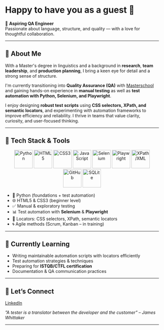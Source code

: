 # Happy to have you as a guest 👋

🎯 **Aspiring QA Engineer**  
Passionate about language, structure, and quality — with a love for thoughtful collaboration.

---

## 🧠 About Me

With a Master's degree in linguistics and a background in **research**, **team leadership**, and **production planning**, I bring a keen eye for detail and a strong sense of structure.

I'm currently transitioning into **Quality Assurance (QA)** with [Masterschool](https://de.masterschool.com/domains/qa-engineering-14-months/) and gaining hands-on experience in **manual testing** as well as **test automation with Python, Selenium, and Playwright**.  

I enjoy designing **robust test scripts** using **CSS selectors, XPath, and semantic locators**, and experimenting with automation frameworks to improve efficiency and reliability. I thrive in teams that value clarity, curiosity, and user-focused thinking.

---
## 🧰 Tech Stack & Tools
<p align="center">
  <!-- Programmiersprachen & Web -->
  <img src="https://cdn.jsdelivr.net/gh/devicons/devicon/icons/python/python-original.svg" height="60" alt="Python" />
  <img src="https://cdn.jsdelivr.net/gh/devicons/devicon/icons/html5/html5-original.svg" height="60" alt="HTML5" />
  <img src="https://cdn.jsdelivr.net/gh/devicons/devicon/icons/css3/css3-original.svg" height="60" alt="CSS3" />
  <img src="https://cdn.jsdelivr.net/gh/devicons/devicon/icons/javascript/javascript-original.svg" height="60" alt="JavaScript" />

  <!-- Test Automation Tools -->
  <img src="https://cdn.jsdelivr.net/gh/devicons/devicon/icons/selenium/selenium-original.svg" height="60" alt="Selenium" />
  <img src="https://playwright.dev/img/playwright-logo.svg" height="60" alt="Playwright" />
  <img src="https://cdn.jsdelivr.net/gh/devicons/devicon/icons/xml/xml-original.svg" height="60" alt="XPath/XML" />

  <!-- Hilfstools / Versionierung / Datenbanken -->
  <img src="https://cdn.jsdelivr.net/gh/devicons/devicon/icons/github/github-original.svg" height="60" alt="GitHub" />
  <img src="https://cdn.jsdelivr.net/gh/devicons/devicon/icons/sqlite/sqlite-original.svg" height="60" alt="SQLite" />
</p>

- 🐍 Python (foundations + test automation)  
- 🌐 HTML5 & CSS3 (beginner level)
- ✅ Manual & exploratory testing
- 📊 Test automation with **Selenium** & **Playwright**  
- 🔎 Locators: CSS selectors, XPath, semantic locators  
- 🌀 Agile methods (Scrum, Kanban – in training)

---

## 🎯 Currently Learning

- Writing maintainable automation scripts with locators efficiently  
- Test automation strategies & techniques  
- Preparing for **ISTQB/CTFL certification**  
- Documentation & QA communication practices


---

## 🤝 Let’s Connect

[LinkedIn](https://www.linkedin.com/in/anna-pohle/)  

_”A tester is a translator between the developer and the customer" – James Whittaker_

---
